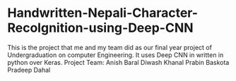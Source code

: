 # Handwritten-Nepali-Character-Recolgnition-using-Deep-CNN
This is the project that me and my team did as our final year project of Undergraduation on computer Engineering. It uses Deep CNN in written in python over Keras.
Project Team:
Anish Baral
Diwash Khanal
Prabin Baskota
Pradeep Dahal
